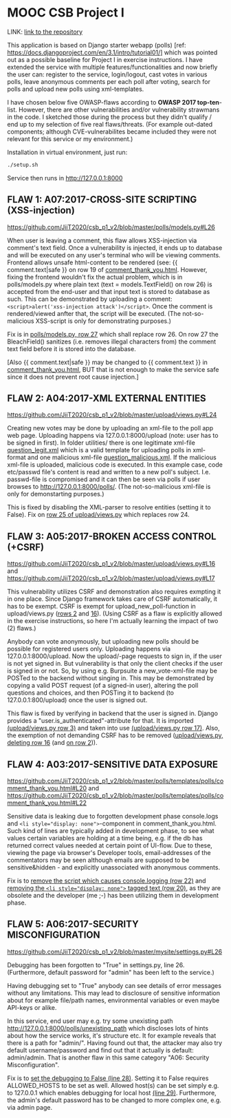 # MOOC CSB Project I

LINK: [link to the repository](https://github.com/JiiT2020/csb_p1_v2/tree/master)

This application is based on Django starter webapp (polls) [ref: https://docs.djangoproject.com/en/3.1/intro/tutorial01/] which was pointed out as a possible baseline for Project I in exercise instructions. I have extended the service with multiple features/functionalities and now briefly the user can: register to the service, login/logout, cast votes in various polls, leave anonymous comments per each poll after voting, search for polls and upload new polls using xml-templates.

I have chosen below five OWASP-flaws according to **OWASP 2017 top-ten**-list. However, there are other vulnerabilities and/or vulnerability strawmans in the code. I sketched those during the process but they didn't qualify / end up to my selection of five real flaws/threats. (For example out-dated components; although CVE-vulnerabilites became included they were not relevant for this service or my environment.)

Installation in virtual environment, just run:
```bash
./setup.sh
```
Service then runs in http://127.0.0.1:8000


## FLAW 1: A07:2017-CROSS-SITE SCRIPTING (XSS-injection)

https://github.com/JiiT2020/csb_p1_v2/blob/master/polls/models.py#L26

When user is leaving a comment, this flaw allows XSS-injection via comment's text field. Once a vulnerability is injected, it ends up to database and will be executed on any user's terminal who will be viewing comments. Frontend allows unsafe html-content to be rendered (see: {{ comment.text|safe }} on row 19 of [comment_thank_you.html](https://github.com/JiiT2020/csb_p1_v2/blob/master/polls/templates/polls/comment_thank_you.html#L19). However, fixing the frontend wouldn't fix the actual problem, which is in polls/models.py where plain text (text = models.TextField() on row 26) is accepted from the end-user and that input text is stored to database as such. This can be demonstrated by uploading a comment: ```<script>alert('xss-injection attack')</script>```. Once the comment is rendered/viewed anfter that, the script will be executed. (The not-so-malicious XSS-script is only for demonstrating purposes.)

Fix is in [polls/models.py, row 27](https://github.com/JiiT2020/csb_p1_v2/blob/master/polls/models.py#L27) which shall replace row 26. On row 27 the BleachField() sanitizes (i.e. removes illegal characters from) the comment text field before it is stored into the database.

[Also {{ comment.text|safe }} may be changed to {{ comment.text }} in [comment_thank_you.html](https://github.com/JiiT2020/csb_p1_v2/blob/master/polls/templates/polls/comment_thank_you.html#L19), BUT that is not enough to make the service safe since it does not prevent root cause injection.]


## FLAW 2: A04:2017-XML EXTERNAL ENTITIES

https://github.com/JiiT2020/csb_p1_v2/blob/master/upload/views.py#L24

Creating new votes may be done by uploading an xml-file to the poll app web page. Uploading happens via 127.0.0.1:8000/upload (note: user has to be signed in first). In folder utilities/ there is one legitimate xml-file [question_legit.xml](https://github.com/JiiT2020/csb_p1_v2/blob/master/utils/question_legit.xml) which is a valid template for uploading polls in xml-format and one malicious xml-file [question_malicious.xml](https://github.com/JiiT2020/csb_p1_v2/blob/master/utils/question_malicious.xml). If the malicious xml-file is uploaded, malicious code is executed. In this example case, code etc/passwd file's content is read and written to a new poll's subject. I.e. passwd-file is compromised and it can then be seen via polls if user browses to http://127.0.0.1:8000/polls/. (The not-so-malicious xml-file is only for demonstarting purposes.)

This is fixed by disabling the XML-parser to resolve entities (setting it to False). Fix on [row 25 of upload/views.py](https://github.com/JiiT2020/csb_p1_v2/blob/master/upload/views.py#L24) which replaces row 24.


## FLAW 3: A05:2017-BROKEN ACCESS CONTROL (+CSRF)

https://github.com/JiiT2020/csb_p1_v2/blob/master/upload/views.py#L16
and
https://github.com/JiiT2020/csb_p1_v2/blob/master/upload/views.py#L17

This vulnerability utilizes CSRF and demonstration also requires exmpting it in one place. Since Django framework takes care of CSRF automatically, it has to be exempt. CSRF is exempt for upload_new_poll-function in upload/views.py ([rows 2](https://github.com/JiiT2020/csb_p1_v2/blob/master/upload/views.py#L2) and [16](https://github.com/JiiT2020/csb_p1_v2/blob/master/upload/views.py#L16)). (Using CSRF as a flaw is explicitly allowed in the exercise instructions, so here I'm actually learning the impact of two (2) flaws.)

Anybody can vote anonymously, but uploading new polls should be possible for registered users only. Uploading happens via 127.0.0.1:8000/upload. Now the upload/-page requests to sign in, if the user is not yet signed in. But vulnerability is that only the client checks if the user is signed in or not. So, by using e.g. Burpsuite a new_vote-xml-file may be POSTed to the backend without singing in. This may be demonstrated by copying a valid POST request (of a signed-in user), altering the poll questions and choices, and then POSTing it to backend (to 127.0.0.1:800/upload) once the user is signed out.

This flaw is fixed by verifying in backend that the user is signed in. Django provides a "user.is_authenticated"-attribute for that. It is imported [(upload/views.py row 3)](https://github.com/JiiT2020/csb_p1_v2/blob/master/upload/views.py#L3) and taken into use [(upload/views.py row 17)](https://github.com/JiiT2020/csb_p1_v2/blob/master/upload/views.py#L17).
Also, the exemption of not demanding CSRF has to be removed ([upload/views.py, deleting row 16](https://github.com/JiiT2020/csb_p1_v2/blob/master/upload/views.py#L16) (and [on row 2](https://github.com/JiiT2020/csb_p1_v2/blob/master/upload/views.py#L2))).


## FLAW 4: A03:2017-SENSITIVE DATA EXPOSURE

https://github.com/JiiT2020/csb_p1_v2/blob/master/polls/templates/polls/comment_thank_you.html#L20
and
https://github.com/JiiT2020/csb_p1_v2/blob/master/polls/templates/polls/comment_thank_you.html#L22

Sensitive data is leaking due to forgotten development phase console.logs and ```<li style="display: none">```-component in comment_thank_you.html. Such kind of lines are typically added in development phase, to see what values certain variables are holding at a time being, e.g. if the db has returned correct values needed at certain point of UI-flow. Due to these, viewing the page via browser's Developer tools, email-addresses of the commentators may be seen although emails are supposed to be sensitive&hidden - and explicitly unassociated with anonymous comments.

Fix is to [remove the script which causes console.logging (row 22)](https://github.com/JiiT2020/csb_p1_v2/blob/master/polls/templates/polls/comment_thank_you.html#L22) and [removing the ```<li style="display: none">``` tagged text (row 20)](https://github.com/JiiT2020/csb_p1_v2/blob/master/polls/templates/polls/comment_thank_you.html#L20), as they are obsolete and the developer (me ;-) has been utilizing them in development phase.


## FLAW 5: A06:2017-SECURITY MISCONFIGURATION

https://github.com/JiiT2020/csb_p1_v2/blob/master/mysite/settings.py#L26

Debugging has been forgotten to "True" in settings.py, line 26. (Furthermore, default password for "admin" has been left to the service.)

Having debugging set to "True" anybody can see details of error messages without any limitations. This may lead to disclosure of sensitive information about for example file/path names, environmental variables or even maybe API-keys or alike.

In this service, end user may e.g. try some unexisting path http://127.0.0.1:8000/polls/unexisting_path which discloses lots of hints about how the service works, it's structure etc. It for example reveals that there is a path for "admin/". Having found out that, the attacker may also try default username/password and find out that it actually is default: admin/admin. That is another flaw in this same category "A06: Security Misconfiguration".

Fix is to [set the debugging to False (line 28)](https://github.com/JiiT2020/csb_p1_v2/blob/master/mysite/settings.py#L28). Setting it to False requires ALLOWED_HOSTS to be set as well. Allowed host(s) can be set simply e.g. to 127.0.0.1 which enables debugging for local host [(line 29)](https://github.com/JiiT2020/csb_p1_v2/blob/mysite/settings.py#L29). Furthermore, the admin's default password has to be changed to more complex one, e.g. via admin page.
